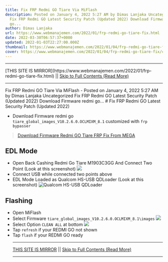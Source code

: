 ```yaml
---
title: Fix FRP Redmi GO Tiare Via MiFlash
description: Posted on January 4, 2022 5:27 AM by Dimas Lanjaka Uncategorized
  Fix FRP Redmi GO Latest Security Patch (Updated 2022) Download Firmware redmi
  go...
author: Dimas Lanjaka
url: https://www.webmanajemen.com/2022/01/frp-redmi-go-tiare-fix.html
date: 2022-03-30T06:57:37+0000
updated: 2022-01-03T22:27:00.000Z
thumbnail: https://www.webmanajemen.com/2022/01/04/frp-redmi-go-tiare-fix/cover.jpg
cover: https://www.webmanajemen.com/2022/01/04/frp-redmi-go-tiare-fix/cover.jpg
---
```


<hr/> [THIS SITE IS MIRROR](https://www.webmanajemen.com/2022/01/frp-redmi-go-tiare-fix.html) || <a href="https://www.webmanajemen.com/2022/01/frp-redmi-go-tiare-fix.html" rel="follow" class="button" id="read-more">Skip to Full Contents (Read More)</a> <hr/> Fix FRP Redmi GO Tiare Via MiFlash - Posted on January 4, 2022 5:27 AM by Dimas Lanjaka Uncategorized Fix FRP Redmi GO Latest Security Patch (Updated 2022) Download Firmware redmi go... # Fix FRP Redmi GO Latest Security Patch (Updated 2022)

- Download Firmware redmi go `tiare_global_images_V10.2.6.0.OCLMIXM_8.1` customized with `frp bypasser`
> [Download Firmware Redmi GO Tiare FRP Fix From MEGA](https://mega.nz/file/OEFVBYJD#ptfhr6ADL6vwFu9ZikLnUkJqu9RfS-dUtBfvzDU_qMw)

## EDL Mode
- Open Back Cashing Redmi Go Tiare M1903C3GG And Connect Two Point (Look at this screenshot)
![](./frp-redmi-go-tiare-fix/Bypass%20FRP%20Redmi%20Go%20Tiare%20M1903C3GG.jpg)
- Connect USB while connected two points above
- EDL Mode Loaded as Qualcom HS-USB QDLoader (Look at this screenshot)
![Qualcom HS-USB QDLoader](./frp-redmi-go-tiare-fix/Qualcomm-HS-USB-Drivers-EDL-Mode.webp)

## Flashing
- Open MiFlash
- Select Firmware `tiare_global_images_V10.2.6.0.OCLMIXM_8.1\images`
![](./frp-redmi-go-tiare-fix/select%20firmware.jpg)
- Select Option `CLEAN ALL` at bottom
![](./frp-redmi-go-tiare-fix/full%20example.jpg)
- Tap `refresh` if your REDMI GO not shown
- Tap `flash` if your REDMI GO ready <hr/> [THIS SITE IS MIRROR](https://www.webmanajemen.com/2022/01/frp-redmi-go-tiare-fix.html) || <a href="https://www.webmanajemen.com/2022/01/frp-redmi-go-tiare-fix.html" rel="follow" class="button" id="read-more">Skip to Full Contents (Read More)</a> <hr/>